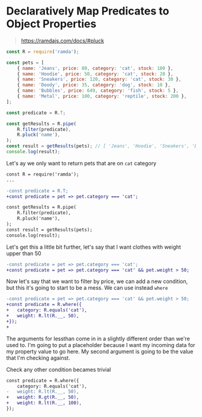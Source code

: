 # Declaratively Map Predicates to Object Properties

> https://ramdajs.com/docs/#pluck

```js
const R = require('ramda');

const pets = [
    { name: 'Jeans', price: 80, category: 'cat', stock: 100 },
    { name: 'Hoodie', price: 50, category: 'cat', stock: 20 },
    { name: 'Sneakers', price: 120, category: 'cat', stock: 30 },
    { name: 'Doody', price: 35, category: 'dog', stock: 10 },
    { name: 'Bubbles', price: 649, category: 'fish', stock: 5 },
    { name: 'Metal', price: 100, category: 'reptile', stock: 200 },
];

const predicate = R.T;

const getResults = R.pipe(
    R.filter(predicate),
    R.pluck('name'),
);
const result = getResults(pets); // [ 'Jeans', 'Hoodie', 'Sneakers', 'Doody', 'Bubbles', 'Metal' ]
console.log(result);

```

Let's ay we only want to return pets that are on `cat` category

```diff
const R = require('ramda');
...

-const predicate = R.T;
+const predicate = pet => pet.category === 'cat';

const getResults = R.pipe(
    R.filter(predicate),
    R.pluck('name'),
);
const result = getResults(pets); 
console.log(result);
```

Let's get this a little bit further, let's say that I want clothes with weight upper than 50

```diff
-const predicate = pet => pet.category === 'cat';
+const predicate = pet => pet.category === 'cat' && pet.weight > 50;
```

Now let's say that we want to filter by price, we can add a new condition, but this it's going to start to be a mess. We can use instead `where`

```diff
-const predicate = pet => pet.category === 'cat' && pet.weight > 50;
+const predicate = R.where({
+   category: R.equals('cat'),
+   weight: R.lt(R.__, 50),
+});
+
```

The arguments for lessthan come in in a slightly different order than we're used to. I'm going to put a placeholder because I want my incoming data for my property value to go here. My second argument is going to be the value that I'm checking against.

Check any other condition becames trivial

```diff
const predicate = R.where({
    category: R.equals('cat'),
-   weight: R.lt(R.__, 50),
+   weight: R.gt(R.__, 50),
+   weight: R.lt(R.__, 100),
});

```
